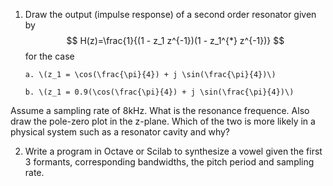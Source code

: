 1. Draw the output (impulse response) of a second order resonator given by $$ H(z)=\frac{1}{(1 - z_1 z^{-1})(1 - z_1^{*} z^{-1})} $$ for the case

       a. \(z_1 = \cos(\frac{\pi}{4}) + j \sin(\frac{\pi}{4})\)

       b. \(z_1 = 0.9(\cos(\frac{\pi}{4}) + j \sin(\frac{\pi}{4})\) 

Assume a sampling rate of 8kHz. What is the resonance frequence. Also draw the pole-zero plot in the z-plane. Which of the two is more likely in a physical system such as a resonator cavity and why?

2. Write a program in Octave or Scilab to synthesize a vowel given the first 3 formants, corresponding bandwidths, the pitch period and sampling rate.


